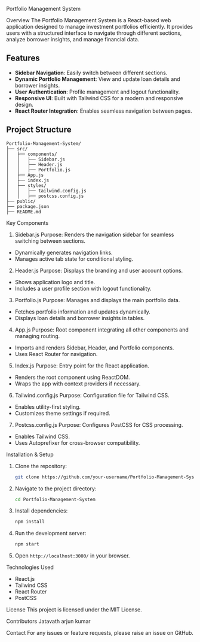  Portfolio Management System

Overview
The Portfolio Management System is a React-based web application designed to manage investment portfolios efficiently. It provides users with a structured interface to navigate through different sections, analyze borrower insights, and manage financial data.

## Features
- **Sidebar Navigation**: Easily switch between different sections.
- **Dynamic Portfolio Management**: View and update loan details and borrower insights.
- **User Authentication**: Profile management and logout functionality.
- **Responsive UI**: Built with Tailwind CSS for a modern and responsive design.
- **React Router Integration**: Enables seamless navigation between pages.

## Project Structure
```
Portfolio-Management-System/
├── src/
│   ├── components/
│   │   ├── Sidebar.js
│   │   ├── Header.js
│   │   ├── Portfolio.js
│   ├── App.js
│   ├── index.js
│   ├── styles/
│   │   ├── tailwind.config.js
│   │   ├── postcss.config.js
├── public/
├── package.json
├── README.md
```

 Key Components
 1. Sidebar.js
Purpose: Renders the navigation sidebar for seamless switching between sections.
- Dynamically generates navigation links.
- Manages active tab state for conditional styling.

 2. Header.js
Purpose: Displays the branding and user account options.
- Shows application logo and title.
- Includes a user profile section with logout functionality.

 3. Portfolio.js
Purpose: Manages and displays the main portfolio data.
- Fetches portfolio information and updates dynamically.
- Displays loan details and borrower insights in tables.

 4. App.js
Purpose: Root component integrating all other components and managing routing.
- Imports and renders Sidebar, Header, and Portfolio components.
- Uses React Router for navigation.

 5. Index.js
Purpose: Entry point for the React application.
- Renders the root component using ReactDOM.
- Wraps the app with context providers if necessary.

 6. Tailwind.config.js
Purpose: Configuration file for Tailwind CSS.
- Enables utility-first styling.
- Customizes theme settings if required.

 7. Postcss.config.js
Purpose: Configures PostCSS for CSS processing.
- Enables Tailwind CSS.
- Uses Autoprefixer for cross-browser compatibility.

 Installation & Setup
1. Clone the repository:
   ```sh
   git clone https://github.com/your-username/Portfolio-Management-System.git
   ```
2. Navigate to the project directory:
   ```sh
   cd Portfolio-Management-System
   ```
3. Install dependencies:
   ```sh
   npm install
   ```
4. Run the development server:
   ```sh
   npm start
   ```
5. Open `http://localhost:3000/` in your browser.

Technologies Used
- React.js
- Tailwind CSS
- React Router
- PostCSS

License
This project is licensed under the MIT License.

 Contributors
Jatavath arjun kumar 

Contact
For any issues or feature requests, please raise an issue on GitHub.

